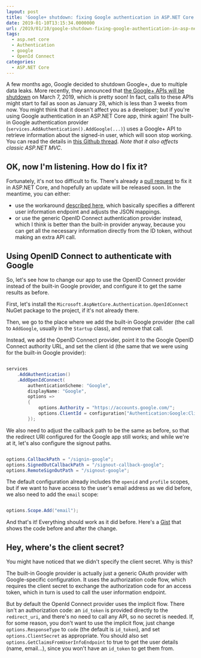```yaml
---
layout: post
title: 'Google+ shutdown: fixing Google authentication in ASP.NET Core'
date: 2019-01-10T13:15:34.0000000
url: /2019/01/10/google-shutdown-fixing-google-authentication-in-asp-net-core/
tags:
  - asp.net core
  - Authentication
  - google
  - OpenId Connect
categories:
  - ASP.NET Core
---
```



A few months ago, Google decided to shutdown Google+, due to multiple data leaks. More recently, they announced that [the Google+ APIs will be shutdown](https://developers.google.com/+/api-shutdown) on March 7, 2019, which is pretty soon! In fact, calls to these APIs might start to fail as soon as January 28, which is less than 3 weeks from now. You might think that it doesn't affect you as a developer; but if you're using Google authentication in an ASP.NET Core app, think again! The built-in Google authentication provider (`services.AddAuthentication().AddGoogle(...)`) uses a Google+ API to retrieve information about the signed-in user, which will soon stop working. You can read the details in [this Github thread](https://github.com/aspnet/AspNetCore/issues/6069). *Note that it also affects classic ASP.NET MVC*.

## OK, now I'm listening. How do I fix it?

Fortunately, it's not too difficult to fix. There's already a [pull request](https://github.com/aspnet/AspNetCore/pull/6338) to fix it in ASP.NET Core, and hopefully an update will be released soon. In the meantime, you can either:

- use the workaround [described here](https://github.com/aspnet/AspNetCore/issues/6069#issuecomment-449461197), which basically specifies a different user information endpoint and adjusts the JSON mappings.
- or use the generic OpenID Connect authentication provider instead, which I think is better than the built-in provider anyway, because you can get all the necessary information directly from the ID token, without making an extra API call.


## Using OpenID Connect to authenticate with Google

So, let's see how to change our app to use the OpenID Connect provider instead of the built-in Google provider, and configure it to get the same results as before.

First, let's install the `Microsoft.AspNetCore.Authentication.OpenIdConnect` NuGet package to the project, if it's not already there.

Then, we go to the place where we add the built-in Google provider (the call to `AddGoogle`, usually in the `Startup` class), and remove that call.

Instead, we add the OpenID Connect provider, point it to the Google OpenID Connect authority URL, and set the client id (the same that we were using for the built-in Google provider):

```csharp

services
    .AddAuthentication()
    .AddOpenIdConnect(
        authenticationScheme: "Google",
        displayName: "Google",
        options =>
        {
            options.Authority = "https://accounts.google.com/";
            options.ClientId = configuration["Authentication:Google:ClientId"];
        });
```

We also need to adjust the callback path to be the same as before, so that the redirect URI configured for the Google app still works; and while we're at it, let's also configure the signout paths.

```csharp

options.CallbackPath = "/signin-google";
options.SignedOutCallbackPath = "/signout-callback-google";
options.RemoteSignOutPath = "/signout-google";
```

The default configuration already includes the `openid` and `profile` scopes, but if we want to have access to the user's email address as we did before, we also need to add the `email` scope:

```csharp

options.Scope.Add("email");
```

And that's it! Everything should work as it did before. Here's a [Gist](https://gist.github.com/thomaslevesque/fe2cb14377e30833484f75ac416134bb) that shows the code before and after the change.

## Hey, where's the client secret?

You might have noticed that we didn't specify the client secret. Why is this?

The built-in Google provider is actually just a generic OAuth provider with Google-specific configuration. It uses the authorization code flow, which requires the client secret to exchange the authorization code for an access token, which in turn is used to call the user information endpoint.

But by default the OpenId Connect provider uses the implicit flow. There isn't an authorization code: an `id_token` is provided directly to the `redirect_uri`, and there's no need to call any API, so no secret is needed. If, for some reason, you don't want to use the implicit flow, just change `options.ResponseType` to `code` (the default is `id_token`), and set `options.ClientSecret` as appropriate. You should also set `options.GetClaimsFromUserInfoEndpoint` to true to get the user details (name, email...), since you won't have an `id_token` to get them from.

